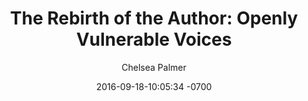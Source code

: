 ---
layout: post
title:  "The Rebirth of the Author: Openly Vulnerable Voices"
date:   2016-09-18-10:05:34 -0700
year: 2016
month: September
background_color: rgba(40,40,40, 0.1)
tags: [reflections]
author: Chelsea Palmer
---
